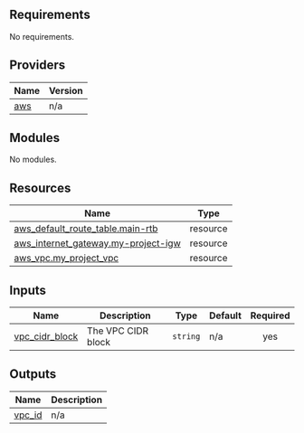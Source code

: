 ## Requirements

No requirements.

## Providers

| Name | Version |
|------|---------|
| <a name="provider_aws"></a> [aws](#provider\_aws) | n/a |

## Modules

No modules.

## Resources

| Name | Type |
|------|------|
| [aws_default_route_table.main-rtb](https://registry.terraform.io/providers/hashicorp/aws/latest/docs/resources/default_route_table) | resource |
| [aws_internet_gateway.my-project-igw](https://registry.terraform.io/providers/hashicorp/aws/latest/docs/resources/internet_gateway) | resource |
| [aws_vpc.my_project_vpc](https://registry.terraform.io/providers/hashicorp/aws/latest/docs/resources/vpc) | resource |

## Inputs

| Name | Description | Type | Default | Required |
|------|-------------|------|---------|:--------:|
| <a name="input_vpc_cidr_block"></a> [vpc\_cidr\_block](#input\_vpc\_cidr\_block) | The VPC CIDR block | `string` | n/a | yes |

## Outputs

| Name | Description |
|------|-------------|
| <a name="output_vpc_id"></a> [vpc\_id](#output\_vpc\_id) | n/a |
